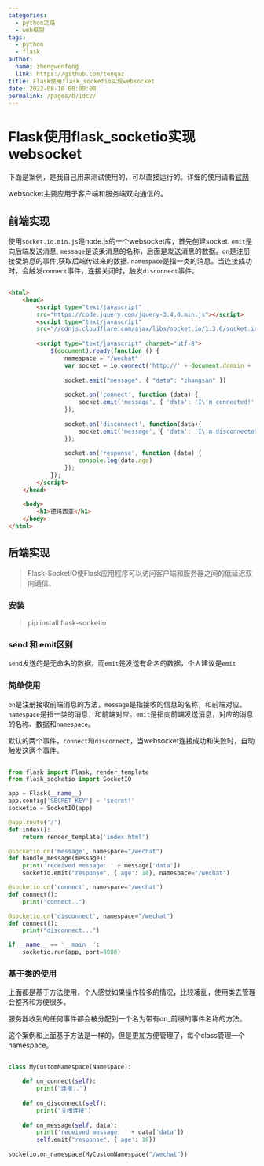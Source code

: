 ```yaml
---
categories: 
  - python之路
  - web框架
tags: 
  - python
  - flask
author: 
  name: zhengwenfeng
  link: https://github.com/tenqaz
title: Flask使用flask_socketio实现websocket
date: 2022-08-10 00:00:00
permalink: /pages/b71dc2/
---
```



# Flask使用flask_socketio实现websocket

下面是案例，是我自己用来测试使用的，可以直接运行的。详细的使用请看[官网](https://flask-socketio.readthedocs.io/en/latest/)

websocket主要应用于客户端和服务端双向通信的。
<!-- more -->

## 前端实现

使用`socket.io.min.js`是node.js的一个websocket库，首先创建socket. `emit`是向后端发送消息, `message`是该条消息的名称，后面是发送消息的数据。`on`是注册接受消息的事件,获取后端传过来的数据. `namespace`是指一类的消息。当连接成功时，会触发`connect`事件，连接关闭时，触发`disconnect`事件。

```html

<html>
    <head>
        <script type="text/javascript"
        src="https://code.jquery.com/jquery-3.4.0.min.js"></script>
        <script type="text/javascript"
        src="//cdnjs.cloudflare.com/ajax/libs/socket.io/1.3.6/socket.io.min.js"></script>
        
        <script type="text/javascript" charset="utf-8">
            $(document).ready(function () {
                namespace = "/wechat"
                var socket = io.connect('http://' + document.domain + ':' + location.port + namespace);
                
                socket.emit("message", { "data": "zhangsan" })
                
                socket.on('connect', function (data) {
                    socket.emit('message', { 'data': 'I\'m connected!' });
                });
                
                socket.on('disconnect', function(data){
                    socket.emit('message', { 'data': 'I\'m disconnected!' });
                });
                    
                socket.on('response', function (data) {
                    console.log(data.age)
                });
            });
        </script>
    </head>
    
    <body>
        <h1>德玛西亚</h1>
    </body>
</html>
```


## 后端实现

> Flask-SocketIO使Flask应用程序可以访问客户端和服务器之间的低延迟双向通信。
>


### 安装

> pip install flask-socketio
>


### send 和 emit区别

`send`发送的是无命名的数据，而`emit`是发送有命名的数据，个人建议是`emit`


### 简单使用

`on`是注册接收前端消息的方法，`message`是指接收的信息的名称，和前端对应。`namespace`是指一类的消息，和前端对应。`emit`是指向前端发送消息，对应的消息的名称、数据和`namespace`。

默认的两个事件，`connect`和`disconnect`，当websocket连接成功和失败时，自动触发这两个事件。

```python

from flask import Flask, render_template
from flask_socketio import SocketIO

app = Flask(__name__)
app.config['SECRET_KEY'] = 'secret!'
socketio = SocketIO(app)

@app.route('/')
def index():
    return render_template('index.html')

@socketio.on('message', namespace="/wechat")
def handle_message(message):
    print('received message: ' + message['data'])
    socketio.emit("response", {'age': 18}, namespace="/wechat")

@socketio.on('connect', namespace="/wechat")
def connect():
    print("connect..")

@socketio.on('disconnect', namespace="/wechat")
def connect():
    print("disconnect...")

if __name__ == '__main__':
    socketio.run(app, port=8080)
```


### 基于类的使用

上面都是基于方法使用，个人感觉如果操作较多的情况，比较凌乱，使用类去管理会整齐和方便很多。

服务器收到的任何事件都会被分配到一个名为带有on_前缀的事件名称的方法。

这个案例和上面基于方法是一样的，但是更加方便管理了，每个class管理一个namespace。

```python

class MyCustomNamespace(Namespace):

    def on_connect(self):
        print("连接..")
        
    def on_disconnect(self):
        print("关闭连接")
        
    def on_message(self, data):
        print('received message: ' + data['data'])
        self.emit("response", {'age': 18})
    
socketio.on_namespace(MyCustomNamespace("/wechat"))
```
